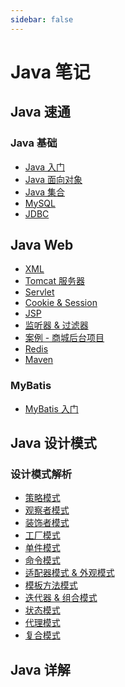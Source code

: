 ```yaml
---
sidebar: false
---
```


# Java 笔记

## Java 速通

### Java 基础

- [Java 入门]()
- [Java 面向对象]()
- [Java 集合](./Java基础/集合.md)
- [MySQL]()
- [JDBC](./Java基础/JDBC.md)

## Java Web

- [XML]()
- [Tomcat 服务器](./Java基础/tomcat.md)
- [Servlet](./Java基础/servlet.md)
- [Cookie & Session](./Java基础/cookie&session.md)
- [JSP](./Java基础/jsp.md)
- [监听器 & 过滤器](./Java基础/监听器&过滤器.md)
- [案例 - 商城后台项目](./Java基础/商城后台项目.md)
- [Redis](./Java基础/Redis.md)
- [Maven](./Java基础/maven.md)

### MyBatis

- [MyBatis 入门](./MyBatis/mybatis入门.md)

## Java 设计模式

### 设计模式解析

- [策略模式](./Java设计模式/策略模式.md)
- [观察者模式](./Java设计模式/观察者模式.md)
- [装饰者模式](./Java设计模式/装饰者模式.md)
- [工厂模式](./Java设计模式/工厂模式.md)
- [单件模式](./Java设计模式/单件模式.md)
- [命令模式](./Java设计模式/命令模式.md)
- [适配器模式 & 外观模式](./Java设计模式/适配器&外观模式.md)
- [模板方法模式](./Java设计模式/模板方法模式.md)
- [迭代器 & 组合模式](./Java设计模式/迭代器&组合模式.md)
- [状态模式](./Java设计模式/状态模式.md)
- [代理模式](./Java设计模式/代理模式.md)
- [复合模式](./Java设计模式/复合模式.md)

## Java 详解
